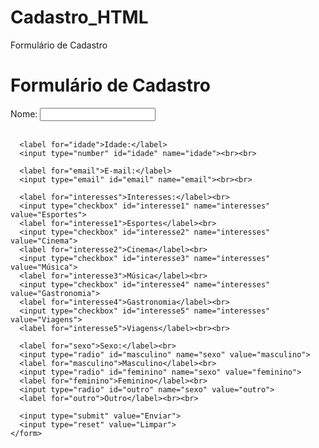 # Cadastro_HTML
Formulário de Cadastro

<!DOCTYPE html>
<html>
  <head>
    <meta charset="UTF-8">
    <title>Formulário Exemplo</title>
  </head>
  <body>
    <h1>Formulário de Cadastro</h1>
    <form>
      <label for="nome">Nome:</label>
      <input type="text" id="nome" name="nome"><br><br>
      
      <label for="idade">Idade:</label>
      <input type="number" id="idade" name="idade"><br><br>
      
      <label for="email">E-mail:</label>
      <input type="email" id="email" name="email"><br><br>
      
      <label for="interesses">Interesses:</label><br>
      <input type="checkbox" id="interesse1" name="interesses" value="Esportes">
      <label for="interesse1">Esportes</label><br>
      <input type="checkbox" id="interesse2" name="interesses" value="Cinema">
      <label for="interesse2">Cinema</label><br>
      <input type="checkbox" id="interesse3" name="interesses" value="Música">
      <label for="interesse3">Música</label><br>
      <input type="checkbox" id="interesse4" name="interesses" value="Gastronomia">
      <label for="interesse4">Gastronomia</label><br>
      <input type="checkbox" id="interesse5" name="interesses" value="Viagens">
      <label for="interesse5">Viagens</label><br><br>
      
      <label for="sexo">Sexo:</label><br>
      <input type="radio" id="masculino" name="sexo" value="masculino">
      <label for="masculino">Masculino</label><br>
      <input type="radio" id="feminino" name="sexo" value="feminino">
      <label for="feminino">Feminino</label><br>
      <input type="radio" id="outro" name="sexo" value="outro">
      <label for="outro">Outro</label><br><br>
      
      <input type="submit" value="Enviar">
      <input type="reset" value="Limpar">
    </form>
  </body>
</html>
